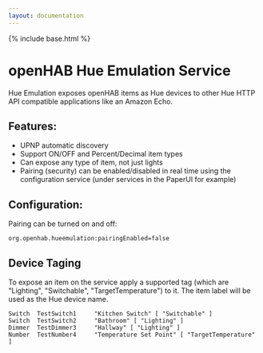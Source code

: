 ```yaml
---
layout: documentation
---
```


{% include base.html %}



# openHAB Hue Emulation Service

Hue Emulation exposes openHAB items as Hue devices to other Hue HTTP API compatible applications like an Amazon Echo.  

## Features:

* UPNP automatic discovery 
* Support ON/OFF and Percent/Decimal item types
* Can expose any type of item, not just lights
* Pairing (security) can be enabled/disabled in real time using the configuration service (under services in the PaperUI for example)  

## Configuration:

Pairing can be turned on and off:

```
org.openhab.hueemulation:pairingEnabled=false
```

## Device Taging
To expose an item on the service apply a supported tag (which are "Lighting", "Switchable", "TargetTemperature") to it.  The item label will be used as the Hue device name.

```
Switch  TestSwitch1     "Kitchen Switch" [ "Switchable" ]
Switch  TestSwitch2     "Bathroom" [ "Lighting" ]
Dimmer  TestDimmer3     "Hallway" [ "Lighting" ]
Number  TestNumber4     "Temperature Set Point" [ "TargetTemperature" ]
```
